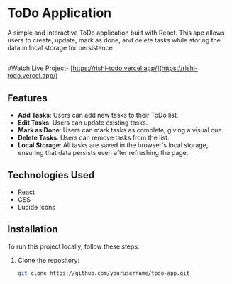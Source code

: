# ToDo Application

A simple and interactive ToDo application built with React. This app allows users to create, update, mark as done, and delete tasks while storing the data in local storage for persistence.
##
#Watch Live Project-
[https://rishi-todo.vercel.app/](https://rishi-todo.vercel.app/)
## Features

- **Add Tasks**: Users can add new tasks to their ToDo list.
- **Edit Tasks**: Users can update existing tasks.
- **Mark as Done**: Users can mark tasks as complete, giving a visual cue.
- **Delete Tasks**: Users can remove tasks from the list.
- **Local Storage**: All tasks are saved in the browser's local storage, ensuring that data persists even after refreshing the page.

## Technologies Used

- React
- CSS
- Lucide Icons

## Installation

To run this project locally, follow these steps:

1. Clone the repository:
   ```bash
   git clone https://github.com/yourusername/todo-app.git
